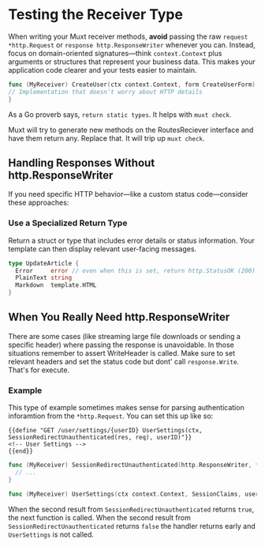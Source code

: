 # Testing the Receiver Type

When writing your Muxt receiver methods, **avoid** passing the raw `request *http.Request` or
`response http.ResponseWriter` whenever you can.
Instead, focus on domain-oriented signatures—think `context.Context` plus arguments or structures that represent your
business data.
This makes your application code clearer and your tests easier to maintain.

```go
func (MyReceiver) CreateUser(ctx context.Context, form CreateUserForm) (User, error) {
// Implementation that doesn’t worry about HTTP details
}
```

As a Go proverb says, `return static types`. It helps with `muxt check`.

Muxt will try to generate new methods on the RoutesReciever interface and have them return any.
Replace that. It will trip up `muxt check`.

## Handling Responses Without http.ResponseWriter

If you need specific HTTP behavior—like a custom status code—consider these approaches:

### Use a Specialized Return Type

Return a struct or type that includes error details or status information.
Your template can then display relevant user-facing messages.

```go
type UpdateArticle {
  Error     error // even when this is set, return http.StatusOK (200)
  PlainText string
  Markdown  template.HTML
}
```

## When You Really Need http.ResponseWriter

There are some cases (like streaming large file downloads or sending a specific header) where passing the response is unavoidable.
In those situations remember to assert WriteHeader is called.
Make sure to set relevant headers and set the status code but dont' call `response.Write`. That's for execute.

### Example

This type of example sometimes makes sense for parsing authentication inforamtion from the `*http.Request`.
You can set this up like so:

```gotemplate
{{define "GET /user/settings/{userID} UserSettings(ctx, SessionRedirectUnauthenticated(res, req), userID)"}}
<!-- User Settings -->
{{end}}
```

```go
func (MyReceiver) SessionRedirectUnauthenticated(http.ResponseWriter, *http.Request) (SessionClaims, bool) {
  // ...
}

func (MyReceiver) UserSettings(ctx context.Context, SessionClaims, userID int) UserSettings { /* ... */ }

```

When the second result from `SessionRedirectUnauthenticated` returns `true`, the next function is called.
When the second result from `SessionRedirectUnauthenticated` returns `false` the handler returns early and `UserSettings` is not called.
